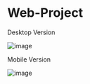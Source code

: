 # Web-Project


Desktop Version

![image](https://user-images.githubusercontent.com/83287176/135860242-86ae6de5-f8ba-4260-a6cb-65f0711e850a.png)

Mobile Version

![image](https://user-images.githubusercontent.com/83287176/135860378-7901e4c9-3f14-43f1-b95c-01701eee7971.png)


